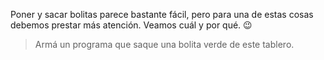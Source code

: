 Poner y sacar bolitas parece bastante fácil, pero para una de estas cosas debemos prestar más atención. Veamos cuál y por qué. :wink:

> Armá un programa que saque una bolita verde de este tablero. 
